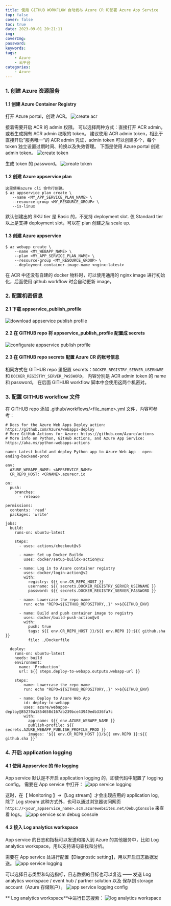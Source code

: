 ```yaml
---
title: 使用 GITHUB WORKFLOW 自动发布 Azure CR 和部署 Azure App Service
top: false
cover: false
toc: true
date: 2023-09-01 20:21:11
img:
coverImg:
password:
keywords:
tags:
    - Azure
	- 云平台
categories:
    - Azure
---
```


### 1. 创建 Azure 资源服务
#### 1.1 创建 Azure Container Registry
打开 Azure portal，创建 ACR。
![create acr](./使用-GITHUB-WORKFLOW-自动发布-Azure-CR-和部署-Azure-App-Service/create_acr.png)

接着需要开启 ACR 的 admin 权限。
可以选择两种方式：直接打开 ACR admin，或者生成拥有 ACR admin 权限的 token。
建议使用 ACR admin token，相比于直接开启”服务唯一“的 ACR admin 凭证，admin token 可以创建多个，每个 token 独立设置过期时间、轮换以及失效管理。
下面是使用 Azure portal 创建 admin token。
![create token](./使用-GITHUB-WORKFLOW-自动发布-Azure-CR-和部署-Azure-App-Service/create_acr_token_01.png)

生成 token 的 password。
![create token](./使用-GITHUB-WORKFLOW-自动发布-Azure-CR-和部署-Azure-App-Service/create_acr_token_02.png)

#### 1.2 创建 Azure appservice plan
```
这里使用azure cli 命令行创建。
$ az appservice plan create \
   --name <MY_APP_SERVICE_PLAN_NAME> \
   --resource-group <MY_RESOURCE_GROUP> \
   --is-linux 
```
默认创建出的 SKU tier 是 Basic 的，不支持 deployment slot.
仅 Standard tier 以上是支持 deployment slot，可以在 plan 创建之后 scale up.

#### 1.3 创建 Azure appservice
```
$ az webapp create \
    --name <MY_WEBAPP_NAME> \
    --plan <MY_APP_SERVICE_PLAN_NAME> \
    --resource-group <MY_RESOURCE_GROUP> \
    --deployment-container-image-name <nginx:latest>
```
在 ACR 中还没有自建的 docker 物料时，可以使用通用的 nginx image 进行初始化，后面使用 github workflow 时会自动更新 image。

### 2. 配置机密信息
#### 2.1 下载 appservice_publish_profile
![download appservice publish profile](./使用-GITHUB-WORKFLOW-自动发布-Azure-CR-和部署-Azure-App-Service/download_appservice_publish_profile.png)

#### 2.2 在 GITHUB repo 将 appservice_publish_profile 配置成 secrets
![configurate appservice publish profile](./使用-GITHUB-WORKFLOW-自动发布-Azure-CR-和部署-Azure-App-Service/configure_appservice_publish_profile.png)

#### 2.3 在 GITHUB repo secrets 配置 Azure CR 的账号信息
相同方式在 GITHUB repo 里配置 secrets：`DOCKER_REGISTRY_SERVER_USERNAME` 和 `DOCKER_REGISTRY_SERVER_PASSWORD`， 内容分别是 ACR admin token 的 name 和 password。
在后面 GITHUB workflow 脚本中会使用这两个机密对。

### 3. 配置 GITHUB workflow 文件
在 GITHUB repo 添加 .github/workflows/<file_name>.yml 文件，内容可参考：
```
# Docs for the Azure Web Apps Deploy action: https://github.com/Azure/webapps-deploy
# More GitHub Actions for Azure: https://github.com/Azure/actions
# More info on Python, GitHub Actions, and Azure App Service: https://aka.ms/python-webapps-actions

name: Latest build and deploy Python app to Azure Web App - open-ending-backend-prod

env:
  AZURE_WEBAPP_NAME: <APPSERVICE_NAME>
  CR_REPO_HOST: <CRNAME>.azurecr.io

on:
  push:
    branches:
      - release

permissions:
  contents: 'read'
  packages: 'write'

jobs:
  build:
    runs-on: ubuntu-latest

    steps:
      - uses: actions/checkout@v3

      - name: Set up Docker Buildx
        uses: docker/setup-buildx-action@v2

      - name: Log in to Azure container registry
        uses: docker/login-action@v2
        with:
          registry: ${{ env.CR_REPO_HOST }}
          username: ${{ secrets.DOCKER_REGISTRY_SERVER_USERNAME }}
          password: ${{ secrets.DOCKER_REGISTRY_SERVER_PASSWORD }}

      - name: Lowercase the repo name
        run: echo "REPO=${GITHUB_REPOSITORY,,}" >>${GITHUB_ENV}

      - name: Build and push container image to registry
        uses: docker/build-push-action@v4
        with:
          push: true
          tags: ${{ env.CR_REPO_HOST }}/${{ env.REPO }}:${{ github.sha }}
          file: ./Dockerfile

  deploy:
    runs-on: ubuntu-latest
    needs: build
    environment:
      name: 'Production'
      url: ${{ steps.deploy-to-webapp.outputs.webapp-url }}

    steps:
      - name: Lowercase the repo name
        run: echo "REPO=${GITHUB_REPOSITORY,,}" >>${GITHUB_ENV}

      - name: Deploy to Azure Web App
        id: deploy-to-webapp
        uses: azure/webapps-deploy@85270a1854658d167ab239bce43949edb336fa7c
        with:
          app-name: ${{ env.AZURE_WEBAPP_NAME }}
          publish-profile: ${{ secrets.AZURE_WEBAPP_PUBLISH_PROFILE_PROD }}
          images: '${{ env.CR_REPO_HOST }}/${{ env.REPO }}:${{ github.sha }}'
```

### 4. 开启 application logging
#### 4.1 使用 Appservice 的 file logging
App service 默认是不开启 application logging 的，即使代码中配置了 logging config。
需要在 App service 中打开：
![app service logging](./使用-GITHUB-WORKFLOW-自动发布-Azure-CR-和部署-Azure-App-Service/app_service_application_logging.png)

这时，在【 Monitoring 】->【Log stream】才会出现应用的 application log。
除了 Log stream 这种方式外，也可以通过浏览器访问网页`https://<your_appservice_name>.scm.azurewebsites.net/DebugConsole` 来查看 logs。
![app service scm debug console](./使用-GITHUB-WORKFLOW-自动发布-Azure-CR-和部署-Azure-App-Service/app_service_scm_debugconsole.png)

#### 4.2 接入 Log analytics workspace
App service 的日志和指标可以发送和接入到 Azure 的其他服务中，比如 Log analytics workspace，用以支持语句查找和分析。

需要在 App service 处进行配置【Diagnostic setting】，用以开启日志数据发送。
![app service logging](./使用-GITHUB-WORKFLOW-自动发布-Azure-CR-和部署-Azure-App-Service/app_service_logging.png)

可以选择日志类型和勾选指标，日志数据的目标也可以复选 —— 发送 Log analytics workspace / event hub / partner solution 以及 保存到 storage account（Azure 存储账户）。
![app service logging config](./使用-GITHUB-WORKFLOW-自动发布-Azure-CR-和部署-Azure-App-Service/app_service_application_logging.png)

** Log analytics workspace**中进行日志搜索：
![log analytics workspace](./使用-GITHUB-WORKFLOW-自动发布-Azure-CR-和部署-Azure-App-Service/log_analytics_workspace.png)
